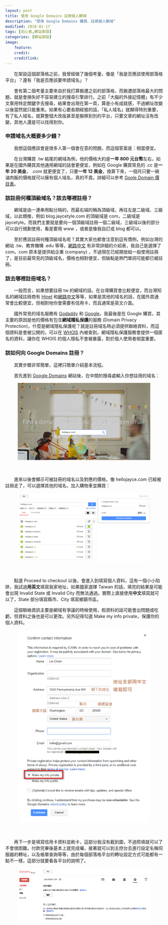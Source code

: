 ```yaml
---
layout: post
title: 使用 Google Domains 註冊個人網域
description: "使用 Google Domains 購買、註冊個人網域"
modified: 2018-01-17
tags: [初心者,網站架設]
categories: [網站架設]
image:
    feature: 
    credit: 
    creditlink: 
---
```


　　在架設這個部落格之前，我曾經做了幾個考量，像是「我是否應該使用部落格平台」？還有「我是否應該要申請域名」？

　　會有第二個考量主要來自於我打算搬遷之前的部落格，而搬遷部落格最大的問題，就是會損失好不容易建立的搜尋引擎排行。之前「大腦的外接記憶體」有不少文章用特定關鍵字去搜尋，結果會出現在第一頁，算是小有成就感，不過網址改變以後當然就只能重來。如果有心要長期經營的話，「私人域名」就顯得特別重要，有了私人域名，就算整個大改版甚至是搬移到別的平台，只要文章的網址沒有改變，其他人還是可以找得到你。

### 申請域名大概要多少錢？
　　我想這個應該會是很多人第一個會在意的問題，而這個答案是：相當便宜。

　　在台灣購買 .tw 結尾的網域為例，他的價格大約是**一年 800 元台幣**左右，如果是在國外購買其他通用網域的話會更便宜，例如在 Google 購買常見的 .cc 是**一年 20 美金**， .com 就更便宜了，只要**一年 12 美金**，換算下來，一個月只要一碗滷肉飯的價格就可以擁有個人域名，真的不貴。詳細可以參考 [Goole Domain 價目表](https://support.google.com/domains/answer/6010092?hl=zh-Hant)。

### 該註冊何種頂級域名？該去哪裡註冊？
　　網域是由一連串用點分隔的，而最右端的稱為頂級域，再往左是二級域、三級域，以此類推，例如 blog.jaycetyle.com 的頂級域是 com，二級域是 jaycetyle。而我們主要就是要向一個頂級域註冊一個二級域，三級域以後的部分可以自行規劃使用，看是要用 www ，或者是像我自訂成 blog 都可以。

　　至於應該註冊何種頂級域名呢？其實大家也都會注意到這有慣例，例如台灣的網站 .tw、教育機構 .edu 等等，[網路中文](https://wiki.net-chinese.taipei/cht/%E5%9F%9F%E5%90%8D%E5%88%97%E8%A1%A8/new_gTLD) 有非常詳細的介紹表，我自己是選擇了 com。com 原本是提供給企業 (company) ，不過現在已經開放給一般使用註冊了，是目前最常見的頂級域名，價格也相對便宜，但缺點是熱門單詞可能都已被註冊。

### 該去哪裡註冊域名？
　　一般而言，如果想要註冊 tw 的網域的話，在台灣購買會比較便宜，而台灣知名的網域註冊商有 [Hinet](https://domain.hinet.net/) 和[網路中文](https://www.net-chinese.com.tw/nc/)等等，如果是其他的域名的話，在國外買通常會比較便宜，但相對地你會需要有信用卡，而且通常是英文介面。

　　國外常見的域名服務有 [Godaddy](https://tw.godaddy.com/) 和 [Google](https://domains.google/)，我最後是在 Google 購買，其主要的原因是他的價格有包含**網域隱私保護**的服務 (Domain Privacy Protection)，什麼是網域隱私保護呢？就是註冊域名時必須提供聯絡資料，而這個資料是會被公開的，可以在 [WHOIS](https://www.whois365.com/tw/) 內被查到，網域隱私保護服務會提供一個匿名的資料，讓你在 WHOIS 的個人隱私不會被暴露，對於個人使用者相當重要。

### 該如何向 Google Domains 註冊？
　　其實步驟非常簡單，這裡只簡單介紹基本流程。

　　首先進到 [Google Domains](https://domains.google/) 網站後，在中間的搜尋處輸入你想註冊的域名：
<figure class="large　center"><img src="/images/2018/01/gdomain-find.png" alt=""></figure>

　　

　　進來以後會顯示可被註冊的域名以及對應的價格，像 hellojayce.com 已經被註冊走了，可以選擇其他的域名，加入購物車並購買：
<figure class="large　center"><img src="/images/2018/01/gdomain-price.png" alt=""></figure>

　　

　　點選 Proceed to checkout 以後，會進入到填寫個人資料，這有一個小小陷阱，我試過**用英文**填寫我家地址，如果國家選擇 Taiwan 的話，填完的結果是可能會出現 Invalid State 或 Invalid City 而無法通過。實際上直接使用**中文**填寫就可以了，State 部分填寫縣市、City 填寫鄉鎮市區。

　　這個聯絡資訊主要是網域有爭議的時候使用，假資料的話可能會出問題或吃虧，但資料之後也是可以更改。另外記得勾選 Make my info private，保護你的個人資料。
<figure class="large　center"><img src="/images/2018/01/gdomain-contact.png" alt=""></figure>

　　

　　再下一步是填寫信用卡資料並刷卡，這部分我沒有截到圖，不過照填就可以了不會很困難。付款完畢後基本上就完成囉，接著就可以到主控台去進行設定名稱伺服器的轉址，以及帳單查詢等等，由於每個部落格平台的轉址設定方式可能都有一點不一樣，這部分就要看各平台的說明了。
<figure class="large　center"><img src="/images/2018/01/gdomain-console.png" alt=""></figure>
　　
